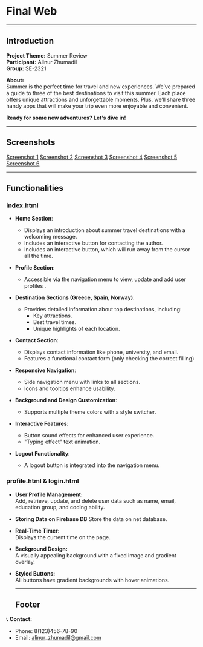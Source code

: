 # Final Web

---

## Introduction

**Project Theme:** Summer Review  
**Participant:** Alinur Zhumadil  
**Group:** SE-2321  

**About:**  
Summer is the perfect time for travel and new experiences. We’ve prepared a guide to three of the best destinations to visit this summer. Each place offers unique attractions and unforgettable moments. Plus, we’ll share three handy apps that will make your trip even more enjoyable and convenient.  

**Ready for some new adventures? Let’s dive in!**

---

## Screenshots

[Screenshot 1](screenshots/screenshot1.png)
[Screenshot 2](screenshots/screenshot1.png)
[Screenshot 3](screenshots/screenshot1.png)
[Screenshot 4](screenshots/screenshot1.png)
[Screenshot 5](screenshots/screenshot1.png)
[Screenshot 6](screenshots/screenshot1.png)

---

## Functionalities
### index.html
- **Home Section**:
  - Displays an introduction about summer travel destinations with a welcoming message.
  - Includes an interactive button for contacting the author.
  - Includes an interactive button, which will run away from the cursor all the time.

- **Profile Section**:
  - Accessible via the navigation menu to view, update and add user profiles .

- **Destination Sections (Greece, Spain, Norway)**:
  - Provides detailed information about top destinations, including:
    - Key attractions.
    - Best travel times.
    - Unique highlights of each location.

- **Contact Section**:
  - Displays contact information like phone, university, and email.
  - Features a functional contact form.(only checking the correct filling)

- **Responsive Navigation**:
  - Side navigation menu with links to all sections.
  - Icons and tooltips enhance usability.

- **Background and Design Customization**:
  - Supports multiple theme colors with a style switcher.

- **Interactive Features**:
  - Button sound effects for enhanced user experience.
  - "Typing effect" text animation.

- **Logout Functionality**:
  - A logout button is integrated into the navigation menu.

### profile.html & login.html
- **User Profile Management:**  
  Add, retrieve, update, and delete user data such as name, email, education group, and coding ability.

- **Storing Data on Firebase DB**
  Store the data on net database.
  
- **Real-Time Timer:**  
  Displays the current time on the page.

- **Background Design:**  
  A visually appealing background with a fixed image and gradient overlay.

- **Styled Buttons:**  
  All buttons have gradient backgrounds with hover animations.

  ---

  ## Footer

📞 **Contact:**  
- Phone: 8(123)456-78-90  
- Email: alinur_zhumadil@gmail.com
